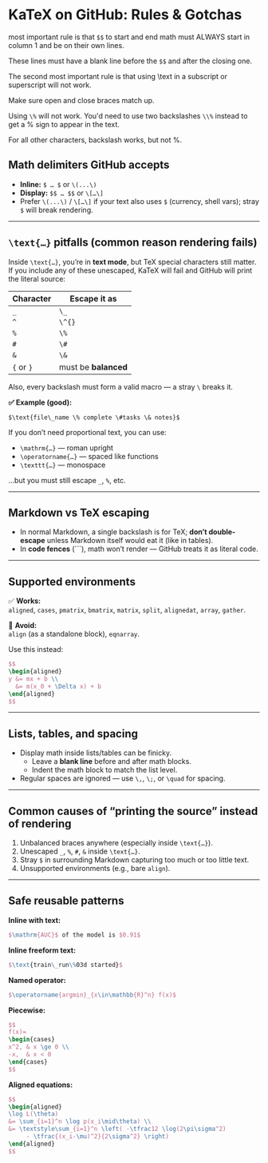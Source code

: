 # KaTeX on GitHub: Rules & Gotchas


most important rule is that `$$` to start and end math must ALWAYS start in column 1 and be on their own lines.

These lines must have a blank line before the `$$` and after the closing one.

The second most important rule is that using \text in a subscript or superscript will not work.

Make sure open and close braces match up.

Using `\%` will not work. You'd need to use two backslashes `\\%` instead to get a % sign to appear in the text.

For all other characters, backslash works, but not %. 


## Math delimiters GitHub accepts
- **Inline:** `$ … $` or `\(...\)`
- **Display:** `$$ … $$` or `\[…\]`
- Prefer `\(...\)` / `\[…\]` if your text also uses `$` (currency, shell vars); stray `$` will break rendering.

---

## `\text{…}` pitfalls (common reason rendering fails)
Inside `\text{…}`, you’re in **text mode**, but TeX special characters still matter.  
If you include any of these unescaped, KaTeX will fail and GitHub will print the literal source:

| Character | Escape it as |
|------------|--------------|
| `_` | `\_` |
| `^` | `\^{}` |
| `%` | `\%` |
| `#` | `\#` |
| `&` | `\&` |
| `{` or `}` | must be **balanced** |

Also, every backslash must form a valid macro — a stray `\` breaks it.

**✅ Example (good):**  
```
$\text{file\_name \% complete \#tasks \& notes}$
```

If you don’t need proportional text, you can use:
- `\mathrm{…}` — roman upright  
- `\operatorname{…}` — spaced like functions  
- `\texttt{…}` — monospace  

…but you must still escape `_`, `%`, etc.

---

## Markdown vs TeX escaping
- In normal Markdown, a single backslash is for TeX; **don’t double-escape** unless Markdown itself would eat it (like in tables).
- In **code fences** (\`\`\`), math won’t render — GitHub treats it as literal code.

---

## Supported environments
✅ **Works:**  
`aligned`, `cases`, `pmatrix`, `bmatrix`, `matrix`, `split`, `alignedat`, `array`, `gather`.

🚫 **Avoid:**  
`align` (as a standalone block), `eqnarray`.

Use this instead:
```latex
$$
\begin{aligned}
y &= mx + b \\
  &= m(x_0 + \Delta x) + b
\end{aligned}
$$
```

---

## Lists, tables, and spacing
- Display math inside lists/tables can be finicky.  
  - Leave a **blank line** before and after math blocks.  
  - Indent the math block to match the list level.
- Regular spaces are ignored — use `\,`, `\;`, or `\quad` for spacing.

---

## Common causes of “printing the source” instead of rendering
1. Unbalanced braces anywhere (especially inside `\text{…}`).
2. Unescaped `_`, `%`, `#`, `&` inside `\text{…}`.
3. Stray `$` in surrounding Markdown capturing too much or too little text.
4. Unsupported environments (e.g., bare `align`).

---

## Safe reusable patterns

**Inline with text:**
```latex
$\mathrm{AUC}$ of the model is $0.91$
```

**Inline freeform text:**
```latex
$\text{train\_run\%03d started}$
```

**Named operator:**
```latex
$\operatorname{argmin}_{x\in\mathbb{R}^n} f(x)$
```

**Piecewise:**
```latex
$$
f(x)=
\begin{cases}
x^2, & x \ge 0 \\
-x,  & x < 0
\end{cases}
$$
```

**Aligned equations:**
```latex
$$
\begin{aligned}
\log L(\theta)
&= \sum_{i=1}^n \log p(x_i\mid\theta) \\
&= \textstyle\sum_{i=1}^n \left( -\tfrac12 \log(2\pi\sigma^2)
     - \tfrac{(x_i-\mu)^2}{2\sigma^2} \right)
\end{aligned}
$$
```
